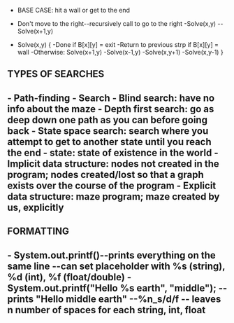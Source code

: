 - BASE CASE: hit a wall or get to the end

- Don't move to the right--recursively call to go to the right
    -Solve(x,y) -- Solve(x+1,y)

- Solve(x,y) {
           -Done if B[x][y] = exit
           -Return to previous strp if B[x][y] = wall
           -Otherwise: Solve(x+1,y)
                      -Solve(x-1,y)
                      -Solve(x,y+1)
                      -Solve(x,y-1)
}

<H2> TYPES OF SEARCHES <h2>
- Path-finding
- Search
- Blind search: have no info about the maze
- Depth first search: go as deep down one path as you can before going back
- State space search: search where you attempt to get to another state until you reach the end
                    - state: state of existence in the world
- Implicit data structure: nodes not created in the program; nodes created/lost so
                         that a graph exists over the course of the program
- Explicit data structure: maze program; maze created by us, explicitly

<h2> FORMATTING <h2>
- System.out.printf()--prints everything on the same line
                     --can set placeholder with %s (string), %d (int), %f (float/double)
		   - System.out.printf("Hello %s earth", "middle");
		        --prints "Hello middle earth"
		   --%n_s/d/f -- leaves n number of spaces for each string, int, float


